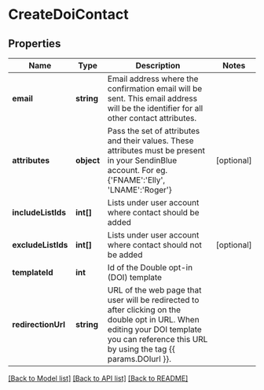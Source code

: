 # CreateDoiContact

## Properties
Name | Type | Description | Notes
------------ | ------------- | ------------- | -------------
**email** | **string** | Email address where the confirmation email will be sent. This email address will be the identifier for all other contact attributes. | 
**attributes** | **object** | Pass the set of attributes and their values. These attributes must be present in your SendinBlue account. For eg. {&#39;FNAME&#39;:&#39;Elly&#39;, &#39;LNAME&#39;:&#39;Roger&#39;} | [optional] 
**includeListIds** | **int[]** | Lists under user account where contact should be added | 
**excludeListIds** | **int[]** | Lists under user account where contact should not be added | [optional] 
**templateId** | **int** | Id of the Double opt-in (DOI) template | 
**redirectionUrl** | **string** | URL of the web page that user will be redirected to after clicking on the double opt in URL. When editing your DOI template you can reference this URL by using the tag {{ params.DOIurl }}. | 

[[Back to Model list]](../../README.md#documentation-for-models) [[Back to API list]](../../README.md#documentation-for-api-endpoints) [[Back to README]](../../README.md)


